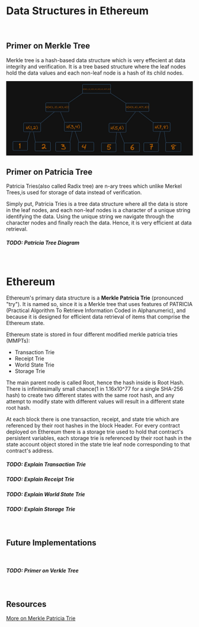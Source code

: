 # Data Structures in Ethereum

<br />

## Primer on Merkle Tree

Merkle tree is a hash-based data structure which is very effecient at data integrity and verification. It is a tree based structure where the leaf nodes hold the data values and each non-leaf node is a hash of its child nodes.

![Merkle Tree](../../images/merkle-tree.jpg)
<br />

## Primer on Patricia Tree

Patricia Tries(also called Radix tree) are n-ary trees which unlike Merkel Trees,is used for storage of data instead of verification.

Simply put, Patricia Tries is a tree data structure where all the data is store in the leaf nodes, and each non-leaf nodes is a character of a unique string identifying the data. Using the unique string we navigate through the character nodes and finally reach the data.
Hence, it is very efficient at data retrieval.

##### **TODO: Patricia Tree Diagram**

<br />

# Ethereum

Ethereum's primary data structure is a **Merkle Patricia Trie** (pronounced "try"). It is named so, since it is a Merkle tree that uses features of PATRICIA (Practical Algorithm To Retrieve Information Coded in Alphanumeric), and because it is designed for efficient data retrieval of items that comprise the Ethereum state.

Ethereum state is stored in four different modified merkle patricia tries (MMPTs):

- Transaction Trie
- Receipt Trie
- World State Trie
- Storage Trie

The main parent node is called Root, hence the hash inside is Root Hash. There is infinitesimally small chance(1 in 1.16x10^77 for a single SHA-256 hash) to create two different states with the same root hash, and any attempt to modify state with different values will result in a different state root hash.

At each block there is one transaction, receipt, and state trie which are referenced by their root hashes in the block Header.
For every contract deployed on Ethereum there is a storage trie used to hold that contract's persistent variables, each storage trie is referenced by their root hash in the state account object stored in the state trie leaf node corresponding to that contract's address.

##### TODO: Explain Transaction Trie

##### TODO: Explain Receipt Trie

##### TODO: Explain World State Trie

##### TODO: Explain Storage Trie

<br />

## Future Implementations

<br />

##### TODO: Primer on Verkle Tree

<br />

## Resources

[More on Merkle Patricia Trie](https://ethereum.org/developers/docs/data-structures-and-encoding/patricia-merkle-trie)
